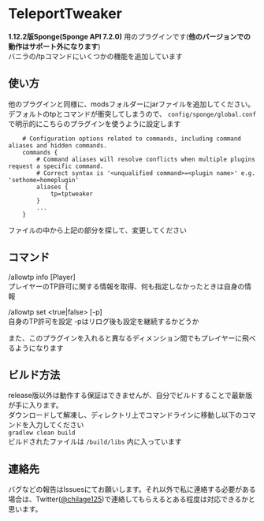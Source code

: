 # TeleportTweaker
**1.12.2版Sponge(Sponge API 7.2.0)** 用のプラグインです(**他のバージョンでの動作はサポート外になります**)  
バニラの/tpコマンドにいくつかの機能を追加しています

## 使い方
他のプラグインと同様に、modsフォルダーにjarファイルを追加してください。  
デフォルトのtpとコマンドが衝突してしまうので、 ```config/sponge/global.conf``` で明示的にこちらのプラグインを使うように設定します

```
    # Configuration options related to commands, including command aliases and hidden commands.
    commands {
        # Command aliases will resolve conflicts when multiple plugins request a specific command.
        # Correct syntax is '<unqualified command>=<plugin name>' e.g. 'sethome=homeplugin'
        aliases {
            tp=tptweaker
        }
        ...
    }
```
ファイルの中から上記の部分を探して、変更してください  

## コマンド
/allowtp info [Player]  
プレイヤーのTP許可に関する情報を取得、何も指定しなかったときは自身の情報  
  
/allowtp set <true|false> [-p]  
自身のTP許可を設定 -pはリログ後も設定を継続するかどうか

また、このプラグインを入れると異なるディメンション間でもプレイヤーに飛べるようになります

## ビルド方法
release版以外は動作する保証はできませんが、自分でビルドすることで最新版が手に入ります。  
ダウンロードして解凍し、ディレクトリ上でコマンドラインに移動し以下のコマンドを入力してください  
```gradlew clean build```  
ビルドされたファイルは ```/build/libs``` 内に入っています

## 連絡先
バグなどの報告はIssuesにてお願いします。それ以外で私に連絡する必要がある場合は、Twitter([@chilage125](https://twitter.com/chikage125))で連絡してもらえるとある程度は対応できるかと思います。  
